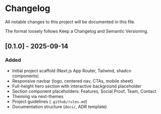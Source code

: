 # Changelog
All notable changes to this project will be documented in this file.

The format loosely follows Keep a Changelog and Semantic Versioning.

## [0.1.0] - 2025-09-14
### Added
- Initial project scaffold (Next.js App Router, Tailwind, shadcn components)
- Responsive navbar (logo, centered nav, CTAs, mobile sheet)
- Full-height hero section with interactive background placeholder
- Section component placeholders: Features, Social Proof, Team, Contact
- Theming via next-themes
- Project guidelines (`.github/rules.md`)
- Documentation structure (`docs/`, ADR template)
